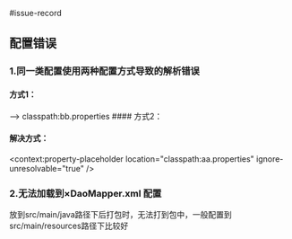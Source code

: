 #issue-record
## 配置错误
### 1.同一类配置使用两种配置方式导致的解析错误
#### 方式1：
<bean id="propertyConfigurer">
          <!--class="org.springframework.beans.factory.config.PropertyPlaceholderConfigurer">-->
        <property name="locations">-->
            <list>
                <value>classpath:bb.properties</value>
            </list>
        </property>
</bean>
#### 方式2：
<context:property-placeholder location="classpath:aa.properties" />

#### 解决方式：
<context:property-placeholder location="classpath:aa.properties" ignore-unresolvable="true" />


### 2.无法加载到×DaoMapper.xml 配置
  放到src/main/java路径下后打包时，无法打到包中，一般配置到src/main/resources路径下比较好